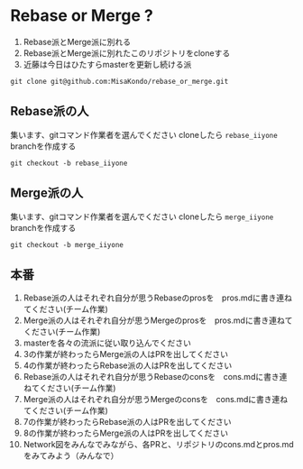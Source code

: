 # Rebase or Merge ?

1. Rebase派とMerge派に別れる
2. Rebase派とMerge派に別れたこのリポジトリをcloneする
3. 近藤は今日はひたすらmasterを更新し続ける派
```
git clone git@github.com:MisaKondo/rebase_or_merge.git
```

## Rebase派の人

集います、gitコマンド作業者を選んでください
cloneしたら `rebase_iiyone` branchを作成する
```
git checkout -b rebase_iiyone
```

## Merge派の人

集います、gitコマンド作業者を選んでください
cloneしたら `merge_iiyone` branchを作成する
```
git checkout -b merge_iiyone
```

## 本番

1. Rebase派の人はそれぞれ自分が思うRebaseのprosを　pros.mdに書き連ねてください(チーム作業)
2. Merge派の人はそれぞれ自分が思うMergeのprosを　pros.mdに書き連ねてください(チーム作業)
3. masterを各々の流派に従い取り込んでください
4. 3の作業が終わったらMerge派の人はPRを出してください
5. 4の作業が終わったらRebase派の人はPRを出してください
6. Rebase派の人はそれぞれ自分が思うRebaseのconsを　cons.mdに書き連ねてください(チーム作業)
7. Merge派の人はそれぞれ自分が思うMergeのconsを　cons.mdに書き連ねてください(チーム作業)
8. 7の作業が終わったらRebase派の人はPRを出してください
9. 8の作業が終わったらMerge派の人はPRを出してください
10. Network図をみんなでみながら、各PRと、リポジトリのcons.mdとpros.mdをみてみよう（みんなで）
